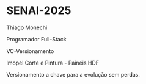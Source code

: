 # SENAI-2025

Thiago Monechi

Programador Full-Stack

VC-Versionamento

Imopel Corte e Pintura - Painéis HDF

Versionamento a chave para a evolução sem perdas.

